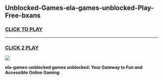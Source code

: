 
## Unblocked-Games-ela-games-unblocked-Play-Free-bxans
<h3>
<a href="https://premium76.site?title=ela-games-unblocked&ref=21A">CLICK TO PLAY</a></h3>
<hr>

<h3>
<a href="https://premium76.site?title=ela-games-unblocked&ref=21A">CLICK 2 PLAY</a>
  
</h3>

<a href="https://premium76.site?title=ela-games-unblocked&ref=21A"><img src="https://clearcache.store/games.png"></a>


**ela-games-unblocked games unblocked: Your Gateway to Fun and Accessible Online Gaming**
